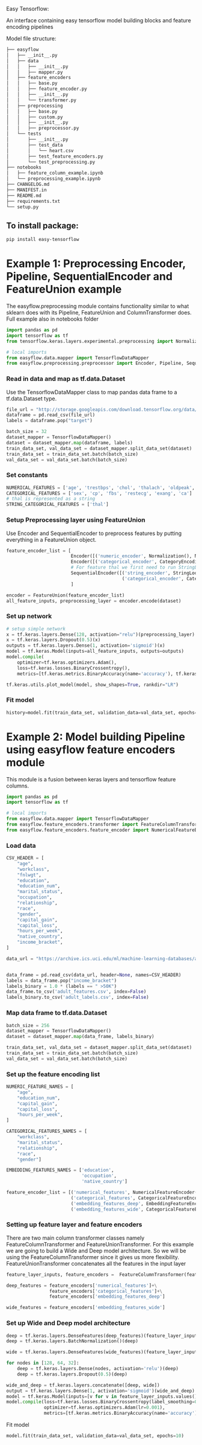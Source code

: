 Easy Tensorflow:

An interface containing easy tensorflow model building blocks and feature encoding pipelines

Model file structure:
```bash
├── easyflow
│   ├── __init__.py
│   ├── data
│   │   ├── __init__.py
│   │   ├── mapper.py
│   ├── feature_encoders
│   │   ├── base.py
│   │   ├── feature_encoder.py
│   │   ├── __init__.py
│   │   └── transformer.py
│   ├── preprocessing
│   │   ├── base.py
│   │   ├── custom.py
│   │   ├── __init__.py
│   │   ├── preprocessor.py
│   └── tests
│       ├── __init__.py
│       ├── test_data
│       │   └── heart.csv
│       ├── test_feature_encoders.py
│       └── test_preprocessing.py
├── notebooks
│   ├── feature_column_example.ipynb
│   └── preprocessing_example.ipynb
├── CHANGELOG.md
├── MANIFEST.in
├── README.md
├── requirements.txt
└── setup.py
```

## To install package:
```bash
pip install easy-tensorflow
```

# Example 1: Preprocessing Encoder, Pipeline, SequentialEncoder and FeatureUnion example
The easyflow.preprocessing module contains functionality similar to what sklearn does with its Pipeline, FeatureUnion and ColumnTransformer does. Full example also in notebooks folder

```python
import pandas as pd
import tensorflow as tf
from tensorflow.keras.layers.experimental.preprocessing import Normalization, CategoryEncoding, StringLookup

# local imports
from easyflow.data.mapper import TensorflowDataMapper
from easyflow.preprocessing.preprocessor import Encoder, Pipeline, SequentialEncoder, FeatureUnion
```

### Read in data and map as tf.data.Dataset
Use the TensorflowDataMapper class to map pandas data frame to a tf.data.Dataset type.

```python
file_url = "http://storage.googleapis.com/download.tensorflow.org/data/heart.csv"
dataframe = pd.read_csv(file_url)
labels = dataframe.pop("target")

batch_size = 32
dataset_mapper = TensorflowDataMapper() 
dataset = dataset_mapper.map(dataframe, labels)
train_data_set, val_data_set = dataset_mapper.split_data_set(dataset)
train_data_set = train_data_set.batch(batch_size)
val_data_set = val_data_set.batch(batch_size)
```

### Set constants
```python
NUMERICAL_FEATURES = ['age', 'trestbps', 'chol', 'thalach', 'oldpeak', 'slope']
CATEGORICAL_FEATURES = ['sex', 'cp', 'fbs', 'restecg', 'exang', 'ca']
# thal is represented as a string
STRING_CATEGORICAL_FEATURES = ['thal']
```

### Setup Preprocessing layer using FeatureUnion
Use Encoder and SequentialEncoder to preprocess features by putting everything in a FeatureUnion object.

```python
feature_encoder_list = [
                        Encoder([('numeric_encoder', Normalization(), NUMERICAL_FEATURES)]),
                        Encoder([('categorical_encoder', CategoryEncoding(), CATEGORICAL_FEATURES)]),
                        # For feature thal we first need to run StringLookup followed by a CategoryEncoding layer
                        SequentialEncoder([('string_encoder', StringLookup(), STRING_CATEGORICAL_FEATURES),
                                           ('categorical_encoder', CategoryEncoding(), STRING_CATEGORICAL_FEATURES)])
                        ]

encoder = FeatureUnion(feature_encoder_list)
all_feature_inputs, preprocessing_layer = encoder.encode(dataset)
```

### Set up network
```python
# setup simple network
x = tf.keras.layers.Dense(128, activation="relu")(preprocessing_layer)
x = tf.keras.layers.Dropout(0.5)(x)
outputs = tf.keras.layers.Dense(1, activation='sigmoid')(x)
model = tf.keras.Model(inputs=all_feature_inputs, outputs=outputs)
model.compile(
    optimizer=tf.keras.optimizers.Adam(),
    loss=tf.keras.losses.BinaryCrossentropy(),
    metrics=[tf.keras.metrics.BinaryAccuracy(name='accuracy'), tf.keras.metrics.AUC(name='auc')])

tf.keras.utils.plot_model(model, show_shapes=True, rankdir="LR")
```

### Fit model
```python
history=model.fit(train_data_set, validation_data=val_data_set, epochs=10)
```

# Example 2: Model building Pipeline using easyflow feature encoders module
This module is a fusion between keras layers and tensorflow feature columns.

```python
import pandas as pd
import tensorflow as tf

# local imports
from easyflow.data.mapper import TensorflowDataMapper
from easyflow.feature_encoders.transformer import FeatureColumnTransformer, FeatureUnionTransformer
from easyflow.feature_encoders.feature_encoder import NumericalFeatureEncoder, EmbeddingFeatureEncoder, CategoricalFeatureEncoder
```

### Load data
```python
CSV_HEADER = [
    "age",
    "workclass",
    "fnlwgt",
    "education",
    "education_num",
    "marital_status",
    "occupation",
    "relationship",
    "race",
    "gender",
    "capital_gain",
    "capital_loss",
    "hours_per_week",
    "native_country",
    "income_bracket",
]

data_url = "https://archive.ics.uci.edu/ml/machine-learning-databases/adult/adult.data"


data_frame = pd.read_csv(data_url, header=None, names=CSV_HEADER)
labels = data_frame.pop("income_bracket")
labels_binary = 1.0 * (labels == " >50K")
data_frame.to_csv('adult_features.csv', index=False)
labels_binary.to_csv('adult_labels.csv', index=False)

```

### Map data frame to tf.data.Dataset

```python
batch_size = 256
dataset_mapper = TensorflowDataMapper() 
dataset = dataset_mapper.map(data_frame, labels_binary)

train_data_set, val_data_set = dataset_mapper.split_data_set(dataset)
train_data_set = train_data_set.batch(batch_size)
val_data_set = val_data_set.batch(batch_size)
```

### Set up the feature encoding list
```python
NUMERIC_FEATURE_NAMES = [
    "age",
    "education_num",
    "capital_gain",
    "capital_loss",
    "hours_per_week",
]

CATEGORICAL_FEATURES_NAMES = [
    "workclass",
    "marital_status",
    "relationship",
    "race",
    "gender"]

EMBEDDING_FEATURES_NAMES = ['education',
                            'occupation',
                            'native_country']

feature_encoder_list = [('numerical_features', NumericalFeatureEncoder(), NUMERIC_FEATURE_NAMES),
                        ('categorical_features', CategoricalFeatureEncoder(), CATEGORICAL_FEATURES_NAMES),
                        ('embedding_features_deep', EmbeddingFeatureEncoder(), EMBEDDING_FEATURES_NAMES),
                        ('embedding_features_wide', CategoricalFeatureEncoder(), EMBEDDING_FEATURES_NAMES)]
```

### Setting up feature layer and feature encoders
There are two main column transformer classes namely FeatureColumnTransformer and FeatureUnionTransformer. For this example we are going to build a Wide and Deep model architecture. So we will be using the FeatureColumnTransformer since it gives us more flexibility. FeatureUnionTransformer concatenates all the features in the input layer

```python
feature_layer_inputs, feature_encoders =  FeatureColumnTransformer(feature_encoder_list).transform(train_data_set)
```

```python
deep_features = feature_encoders['numerical_features']+\
                feature_encoders['categorical_features']+\
                feature_encoders['embedding_features_deep']

wide_features = feature_encoders['embedding_features_wide']
```

###  Set up Wide and Deep model architecture
```python
deep = tf.keras.layers.DenseFeatures(deep_features)(feature_layer_inputs)
deep = tf.keras.layers.BatchNormalization()(deep)

wide = tf.keras.layers.DenseFeatures(wide_features)(feature_layer_inputs)

for nodes in [128, 64, 32]:
    deep = tf.keras.layers.Dense(nodes, activation='relu')(deep)
    deep = tf.keras.layers.Dropout(0.5)(deep)

wide_and_deep = tf.keras.layers.concatenate([deep, wide])
output = tf.keras.layers.Dense(1, activation='sigmoid')(wide_and_deep)
model = tf.keras.Model(inputs=[v for v in feature_layer_inputs.values()], outputs=output)
model.compile(loss=tf.keras.losses.BinaryCrossentropy(label_smoothing=0.0),
              optimizer=tf.keras.optimizers.Adam(lr=0.001),
              metrics=[tf.keras.metrics.BinaryAccuracy(name='accuracy'), tf.keras.metrics.AUC(name='auc')])
```

Fit model
```python
model.fit(train_data_set, validation_data=val_data_set, epochs=10)
```
